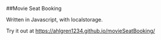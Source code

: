 ##Movie Seat Booking

Written in Javascript, with localstorage.

Try it out at https://ahlgren1234.github.io/movieSeatBooking/
